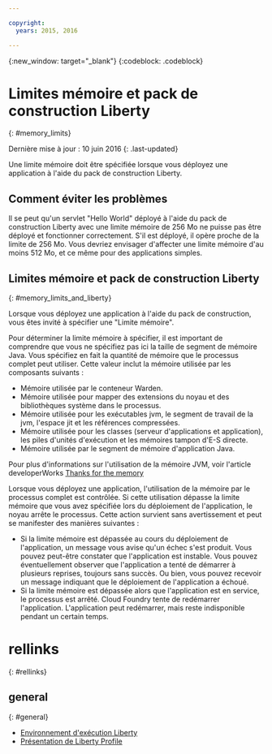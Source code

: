 ```yaml
---

copyright:
  years: 2015, 2016

---
```


{:new_window: target="_blank"}
{:codeblock: .codeblock}

# Limites mémoire et pack de construction Liberty
{: #memory_limits}

Dernière mise à jour : 10 juin 2016
{: .last-updated}

Une limite mémoire doit être spécifiée lorsque vous déployez une application à l'aide du pack de construction
Liberty.

## Comment éviter les problèmes

Il se peut qu'un servlet "Hello World" déployé à l'aide du pack de construction
Liberty avec une limite mémoire de 256 Mo ne puisse pas être déployé et fonctionner correctement. S'il est déployé, il opère proche de la limite de
256 Mo. Vous devriez envisager d'affecter une limite mémoire d'au moins 512 Mo, et ce même pour des applications simples.

## Limites mémoire et pack de construction Liberty
{: #memory_limits_and_liberty}


Lorsque vous déployez une
application à l'aide du pack de construction, vous êtes invité à spécifier une "Limite mémoire".

Pour déterminer la limite mémoire à spécifier, il est important de comprendre que vous ne spécifiez pas ici la taille de segment de mémoire Java. Vous spécifiez en fait la quantité de mémoire que le processus complet peut utiliser. Cette valeur inclut la mémoire utilisée par les composants suivants :

* Mémoire utilisée par le conteneur Warden.
* Mémoire utilisée pour mapper des extensions du noyau et des bibliothèques système dans le processus.
* Mémoire utilisée pour les exécutables jvm, le segment de travail de la jvm,
l'espace jit et les références compressées.
* Mémoire utilisée pour les classes (serveur d'applications et application), les piles d'unités d'exécution et les mémoires tampon d'E-S directe.
* Mémoire utilisée par le segment de mémoire d'application Java.

Pour plus d'informations sur l'utilisation de la mémoire JVM, voir l'article developerWorks [Thanks for the memory](http://www.ibm.com/developerworks/library/j-nativememory-linux/)

Lorsque vous déployez une
application, l'utilisation de la mémoire par le processus complet est contrôlée. Si cette utilisation dépasse la limite mémoire que vous avez spécifiée lors du déploiement de l'application, le noyau arrête le processus. Cette action survient sans avertissement et peut se manifester des manières suivantes :

* Si la limite mémoire est dépassée au cours du déploiement de l'application, un message vous avise qu'un échec s'est produit. Vous pouvez peut-être constater que l'application est instable. Vous pouvez éventuellement observer que l'application a tenté de démarrer à plusieurs reprises, toujours sans succès. Ou bien, vous pouvez recevoir un message indiquant que le déploiement de l'application a échoué.
* Si la limite mémoire est dépassée alors que l'application est en service,
le processus est arrêté. Cloud Foundry tente de redémarrer l'application. L'application peut redémarrer, mais reste indisponible pendant un certain temps.

# rellinks
{: #rellinks}
## general
{: #general}
* [Environnement d'exécution Liberty](index.html)
* [Présentation de Liberty Profile](http://www-01.ibm.com/support/knowledgecenter/SSAW57_8.5.5/com.ibm.websphere.wlp.nd.doc/ae/cwlp_about.html)
